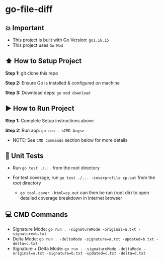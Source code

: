 # go-file-diff

## :collision: Important

- This project is built with Go Version: `go1.16.15`
- This project uses `Go Mod`

## :arrow_up: How to Setup Project

**Step 1:** git clone this repo

**Step 2:** Ensure Go is installed & configured on machine

**Step 3:** Download deps: `go mod download`

## :arrow_forward: How to Run Project

**Step 1:** Complete Setup instructions above

**Step 2:** Run app: `go run . <CMD Args>`

- NOTE: See `CMD Commands` section below for more details

## :rotating_light: Unit Tests

- Run `go test ./...` from the root directory

- For test coverage, run `go test ./... -coverprofile cp.out` from the root directory
  - `go tool cover -html=cp.out` can then be run (root dir) to open detailed coverage breakdown in internet browser

## :computer: CMD Commands

- Signature Mode: `go run . -signatureMode -original=a.txt -signature=b.txt`
- Delta Mode: `go run . -deltaMode -signature=a.txt -updated=b.txt -delta=c.txt`
- Signature + Delta Mode: `go run . -signatureMode -deltaMode -original=a.txt -signature=b.txt -updated=c.txt -delta=d.txt`

